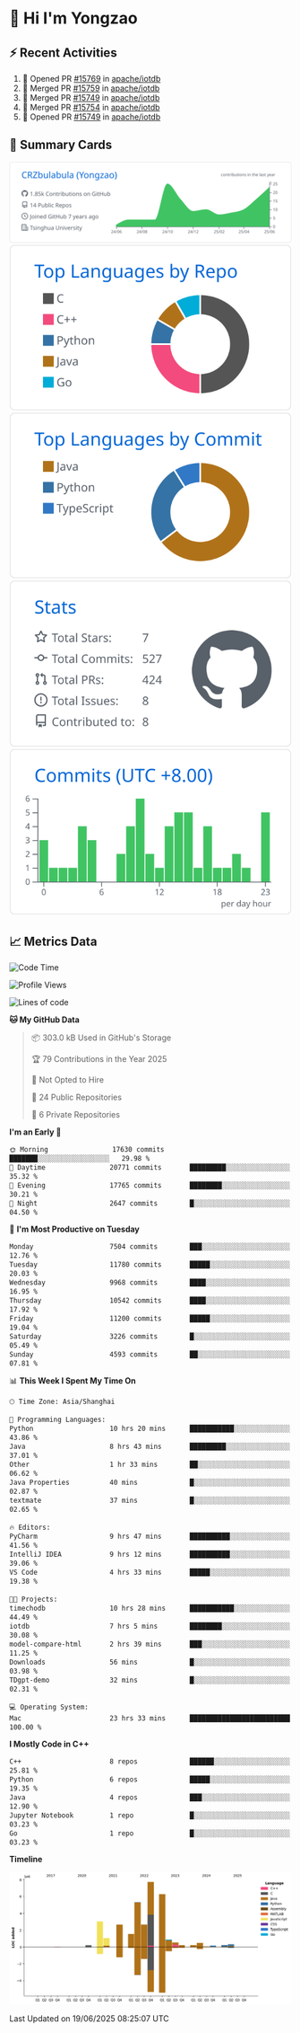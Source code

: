 # 👋 Hi I'm Yongzao

## ⚡ Recent Activities
<!--START_SECTION:activity-->
1. 💪 Opened PR [#15769](https://github.com/apache/iotdb/pull/15769) in [apache/iotdb](https://github.com/apache/iotdb)
2. 🎉 Merged PR [#15759](https://github.com/apache/iotdb/pull/15759) in [apache/iotdb](https://github.com/apache/iotdb)
3. 🎉 Merged PR [#15749](https://github.com/apache/iotdb/pull/15749) in [apache/iotdb](https://github.com/apache/iotdb)
4. 🎉 Merged PR [#15754](https://github.com/apache/iotdb/pull/15754) in [apache/iotdb](https://github.com/apache/iotdb)
5. 💪 Opened PR [#15749](https://github.com/apache/iotdb/pull/15749) in [apache/iotdb](https://github.com/apache/iotdb)
<!--END_SECTION:activity-->

## 🎑 Summary Cards

[![](https://raw.githubusercontent.com/CRZbulabula/CRZbulabula/main/profile-summary-card-output/github/0-profile-details.svg)](https://github.com/vn7n24fzkq/github-profile-summary-cards)
[![](https://raw.githubusercontent.com/CRZbulabula/CRZbulabula/main/profile-summary-card-output/github/1-repos-per-language.svg)](https://github.com/vn7n24fzkq/github-profile-summary-cards) [![](https://raw.githubusercontent.com/CRZbulabula/CRZbulabula/main/profile-summary-card-output/github/2-most-commit-language.svg)](https://github.com/vn7n24fzkq/github-profile-summary-cards)
[![](https://raw.githubusercontent.com/CRZbulabula/CRZbulabula/main/profile-summary-card-output/github/3-stats.svg)](https://github.com/vn7n24fzkq/github-profile-summary-cards) [![](https://raw.githubusercontent.com/CRZbulabula/CRZbulabula/main/profile-summary-card-output/github/4-productive-time.svg)](https://github.com/vn7n24fzkq/github-profile-summary-cards)

## 📈 Metrics Data

<!--START_SECTION:waka-->
![Code Time](http://img.shields.io/badge/Code%20Time-949%20hrs%202%20mins-blue)

![Profile Views](http://img.shields.io/badge/Profile%20Views-0-blue)

![Lines of code](https://img.shields.io/badge/From%20Hello%20World%20I%27ve%20Written-33.3%20million%20lines%20of%20code-blue)

**🐱 My GitHub Data** 

> 📦 303.0 kB Used in GitHub's Storage 
 > 
> 🏆 79 Contributions in the Year 2025
 > 
> 🚫 Not Opted to Hire
 > 
> 📜 24 Public Repositories 
 > 
> 🔑 6 Private Repositories 
 > 
**I'm an Early 🐤** 

```text
🌞 Morning                17630 commits       ███████░░░░░░░░░░░░░░░░░░   29.98 % 
🌆 Daytime                20771 commits       █████████░░░░░░░░░░░░░░░░   35.32 % 
🌃 Evening                17765 commits       ████████░░░░░░░░░░░░░░░░░   30.21 % 
🌙 Night                  2647 commits        █░░░░░░░░░░░░░░░░░░░░░░░░   04.50 % 
```
📅 **I'm Most Productive on Tuesday** 

```text
Monday                   7504 commits        ███░░░░░░░░░░░░░░░░░░░░░░   12.76 % 
Tuesday                  11780 commits       █████░░░░░░░░░░░░░░░░░░░░   20.03 % 
Wednesday                9968 commits        ████░░░░░░░░░░░░░░░░░░░░░   16.95 % 
Thursday                 10542 commits       ████░░░░░░░░░░░░░░░░░░░░░   17.92 % 
Friday                   11200 commits       █████░░░░░░░░░░░░░░░░░░░░   19.04 % 
Saturday                 3226 commits        █░░░░░░░░░░░░░░░░░░░░░░░░   05.49 % 
Sunday                   4593 commits        ██░░░░░░░░░░░░░░░░░░░░░░░   07.81 % 
```


📊 **This Week I Spent My Time On** 

```text
🕑︎ Time Zone: Asia/Shanghai

💬 Programming Languages: 
Python                   10 hrs 20 mins      ███████████░░░░░░░░░░░░░░   43.86 % 
Java                     8 hrs 43 mins       █████████░░░░░░░░░░░░░░░░   37.01 % 
Other                    1 hr 33 mins        ██░░░░░░░░░░░░░░░░░░░░░░░   06.62 % 
Java Properties          40 mins             █░░░░░░░░░░░░░░░░░░░░░░░░   02.87 % 
textmate                 37 mins             █░░░░░░░░░░░░░░░░░░░░░░░░   02.65 % 

🔥 Editors: 
PyCharm                  9 hrs 47 mins       ██████████░░░░░░░░░░░░░░░   41.56 % 
IntelliJ IDEA            9 hrs 12 mins       ██████████░░░░░░░░░░░░░░░   39.06 % 
VS Code                  4 hrs 33 mins       █████░░░░░░░░░░░░░░░░░░░░   19.38 % 

🐱‍💻 Projects: 
timechodb                10 hrs 28 mins      ███████████░░░░░░░░░░░░░░   44.49 % 
iotdb                    7 hrs 5 mins        ████████░░░░░░░░░░░░░░░░░   30.08 % 
model-compare-html       2 hrs 39 mins       ███░░░░░░░░░░░░░░░░░░░░░░   11.25 % 
Downloads                56 mins             █░░░░░░░░░░░░░░░░░░░░░░░░   03.98 % 
TDgpt-demo               32 mins             █░░░░░░░░░░░░░░░░░░░░░░░░   02.31 % 

💻 Operating System: 
Mac                      23 hrs 33 mins      █████████████████████████   100.00 % 
```

**I Mostly Code in C++** 

```text
C++                      8 repos             ██████░░░░░░░░░░░░░░░░░░░   25.81 % 
Python                   6 repos             █████░░░░░░░░░░░░░░░░░░░░   19.35 % 
Java                     4 repos             ███░░░░░░░░░░░░░░░░░░░░░░   12.90 % 
Jupyter Notebook         1 repo              █░░░░░░░░░░░░░░░░░░░░░░░░   03.23 % 
Go                       1 repo              █░░░░░░░░░░░░░░░░░░░░░░░░   03.23 % 
```



**Timeline**

![Lines of Code chart](https://raw.githubusercontent.com/CRZbulabula/CRZbulabula/main/assets/bar_graph.png)


 Last Updated on 19/06/2025 08:25:07 UTC
<!--END_SECTION:waka-->


